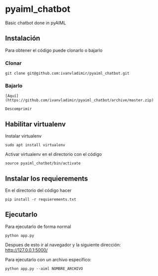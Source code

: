 # pyaiml_chatbot


Basic chatbot done in pyAIML


## Instalación

Para obtener el código puede clonarlo o bajarlo

### Clonar

    git clone git@github.com:ivanvladimir/pyaiml_chatbot.git

### Bajarlo

    [Aquí](https://github.com/ivanvladimir/pyaiml_chatbot/archive/master.zip)

    Descomprimir


## Habilitar virtualenv

Instalar virtualenv

    sudo apt install virtualenv

Activar virtualenv en el directorio con el código

    source pyaiml_chatbot/bin/activate

## Instalar los requierements

En el directorio del código hacer

    pip install -r requierements.txt

## Ejecutarlo


Para ejecutarlo de forma normal
    
    python app.py 

Despues de esto ir al navegador y la siguiente dirección: http://127.0.0.1:5000/

Para ejecutarlo con un archivo específico:


    python app.py --aiml NOMBRE_ARCHIVO
